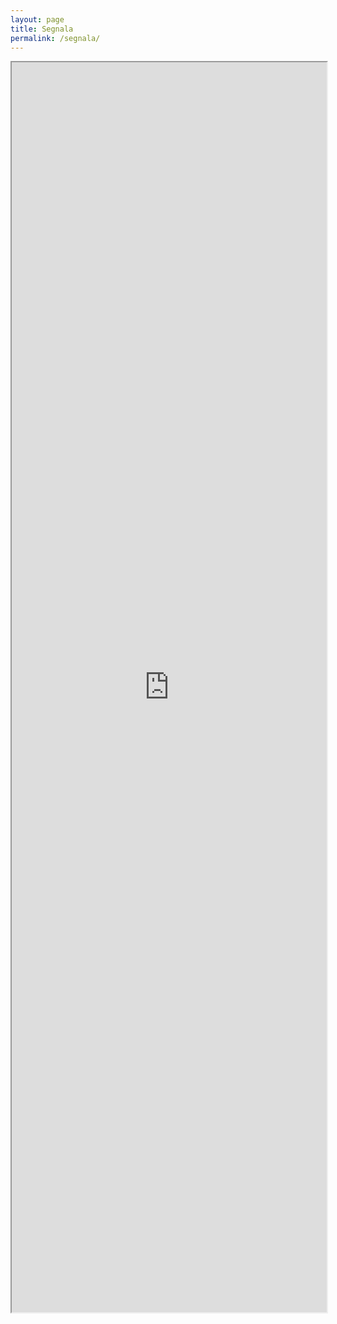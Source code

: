 ```yaml
---
layout: page
title: Segnala
permalink: /segnala/
---
```


<div class="row">
<div class="col-md-12">
<iframe width="100%" height="2000px" src="https://enketo.ona.io/x/#pYFo"></iframe>
</div>
</div>
